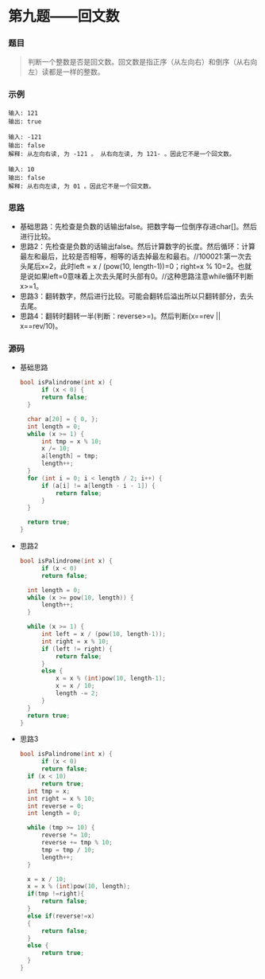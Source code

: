 # 第九题——回文数

### 题目

> 判断一个整数是否是回文数。回文数是指正序（从左向右）和倒序（从右向左）读都是一样的整数。

### 示例

```
输入: 121
输出: true

输入: -121
输出: false
解释: 从左向右读, 为 -121 。 从右向左读, 为 121- 。因此它不是一个回文数。

输入: 10
输出: false
解释: 从右向左读, 为 01 。因此它不是一个回文数。
```

### 思路

* 基础思路：先检查是负数的话输出false。把数字每一位倒序存进char[]。然后进行比较。
* 思路2：先检查是负数的话输出false。然后计算数字的长度。然后循环：计算最左和最后，比较是否相等，相等的话去掉最左和最右。//100021:第一次去头尾后x=2，此时left = x / (pow(10, length-1))=0；right=x % 10=2。也就是说如果left=0意味着上次去头尾时头部有0。//这种思路注意while循环判断x>=1。
* 思路3：翻转数字，然后进行比较。可能会翻转后溢出所以只翻转部分，去头去尾。
* 思路4：翻转时翻转一半(判断：reverse>=)。然后判断(x==rev || x==rev/10)。

### 源码

* 基础思路

  ```c
  bool isPalindrome(int x) {
      	if (x < 0) {
  		return false;
  	}
  
  	char a[20] = { 0, };
  	int length = 0;
  	while (x >= 1) {
  		int tmp = x % 10;
  		x /= 10;
  		a[length] = tmp;
  		length++;
  	}
  	for (int i = 0; i < length / 2; i++) {
  		if (a[i] != a[length - i - 1]) {
  			return false;
  		}
  	}
  
  	return true;
  }
  ```


- 思路2

  ```c
  bool isPalindrome(int x) {
    	if (x < 0)
  		return false;
  
  	int length = 0;
  	while (x >= pow(10, length)) {
  		length++;
  	}
  
  	while (x >= 1) {
  		int left = x / (pow(10, length-1));
  		int right = x % 10;
  		if (left != right) {
  			return false;
  		}
  		else {
  			x = x % (int)pow(10, length-1);
  			x = x / 10;
  			length -= 2;
  		}
  	}
  	return true;
  }
  ```


- 思路3

  ```c++
  bool isPalindrome(int x) {
    	if (x < 0)
  		return false;
  	if (x < 10)
  		return true;
  	int tmp = x;
  	int right = x % 10;
  	int reverse = 0;
  	int length = 0;
  
  	while (tmp >= 10) {
  		reverse *= 10;
  		reverse += tmp % 10;
  		tmp = tmp / 10;
  		length++;
  	}
  
  	x = x / 10;
  	x = x % (int)pow(10, length);
  	if(tmp !=right){
  		return false;
  	}
  	else if(reverse!=x)
  	{
  		return false;
  	}
  	else {
  		return true;
  	}
  }
  ```

  